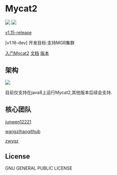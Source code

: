 # Mycat2

![](https://github.com/MyCATApache/Mycat2/workflows/Java%20CI%20-%20Mycat2%20Main/badge.svg)
![](https://github.com/MyCATApache/Mycat2/workflows/Java%20CI%20-%20Mycat2%20Dev/badge.svg)

[v1.15-release](https://github.com/MyCATApache/Mycat2/releases/tag/v1.15-release)

[v1.16-dev]
开发目标:支持MGR集群

[入门Mycat2](https://www.yuque.com/books/share/6606b3b6-3365-4187-94c4-e51116894695/fb2285b811138a442eb850f0127d7ea3)
[文档](https://www.yuque.com/books/share/6606b3b6-3365-4187-94c4-e51116894695)
[版本](http://dl.mycat.org.cn/2.0/1.13-release/)


## 架构

![](https://raw.githubusercontent.com/wiki/MyCATApache/Mycat2/img/stack.png)

目前仅支持在java8上运行Mycat2,其他版本后续会支持.

## 核心团队

[junwen12221](https://github.com/junwen12221)

[wangzihaogithub](https://github.com/wangzihaogithub)

[zwyqz](https://github.com/zwyqz)



## License

GNU GENERAL PUBLIC LICENSE
